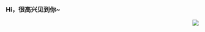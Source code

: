 ### Hi，很高兴见到你~
<img align="right" src="https://github-readme-stats.vercel.app/api?username=GT-ZhangAcer&show_icons=true&hide_title=true&theme=tokyonight&&hide_border=true" />  
